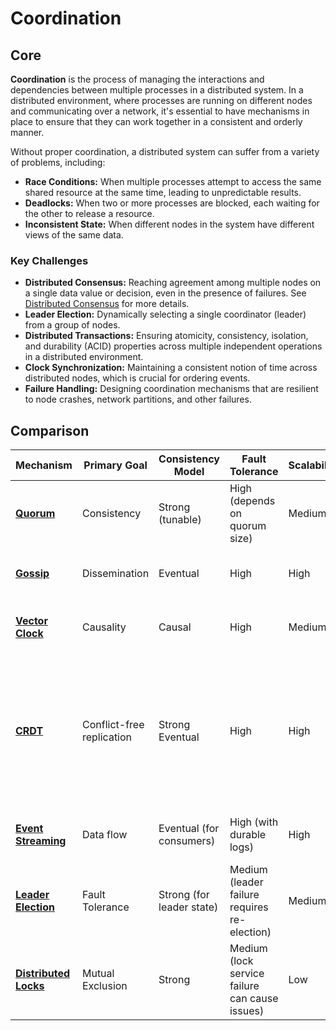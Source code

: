 # Coordination

## Core

**Coordination** is the process of managing the interactions and dependencies between multiple processes in a distributed system. In a distributed environment, where processes are running on different nodes and communicating over a network, it's essential to have mechanisms in place to ensure that they can work together in a consistent and orderly manner.

Without proper coordination, a distributed system can suffer from a variety of problems, including:
- **Race Conditions:** When multiple processes attempt to access the same shared resource at the same time, leading to unpredictable results.
- **Deadlocks:** When two or more processes are blocked, each waiting for the other to release a resource.
- **Inconsistent State:** When different nodes in the system have different views of the same data.

### Key Challenges

-   **Distributed Consensus:** Reaching agreement among multiple nodes on a single data value or decision, even in the presence of failures. See [Distributed Consensus](../distributed-consensus/README.md) for more details.
-   **Leader Election:** Dynamically selecting a single coordinator (leader) from a group of nodes.
-   **Distributed Transactions:** Ensuring atomicity, consistency, isolation, and durability (ACID) properties across multiple independent operations in a distributed environment.
-   **Clock Synchronization:** Maintaining a consistent notion of time across distributed nodes, which is crucial for ordering events.
-   **Failure Handling:** Designing coordination mechanisms that are resilient to node crashes, network partitions, and other failures.


## Comparison

| Mechanism | Primary Goal | Consistency Model | Fault Tolerance | Scalability | Complexity | Use Case |
|---|---|---|---|---|---|---|
| **[Quorum](./quorum)** | Consistency | Strong (tunable) | High (depends on quorum size) | Medium | Medium | Read/write operations in replicated systems |
| **[Gossip](./gossip)** | Dissemination | Eventual | High | High | Low | Cluster membership, failure detection |
| **[Vector Clock](../conflict-resolution/vector-clocks)** | Causality | Causal | High | Medium | Detecting concurrent updates, versioning |
| **[CRDT](../conflict-resolution/crdts)** | Conflict-free replication | Strong Eventual | High | High | High | Collaborative applications, enabling automatic conflict resolution as seen in [Conflict Resolution](../conflict-resolution/README.md) and used in [Data Replication](../data-replication/README.md) |
| **[Event Streaming](./event-streaming)** | Data flow | Eventual (for consumers) | High (with durable logs) | High | Medium | Real-time data processing, microservices |
| **[Leader Election](./leader-election)** | Fault Tolerance | Strong (for leader state) | Medium (leader failure requires re-election) | Medium | Medium | Consensus, distributed databases |
| **[Distributed Locks](./distributed-locks)** | Mutual Exclusion | Strong | Medium (lock service failure can cause issues) | Low | High | Resource access, critical sections |